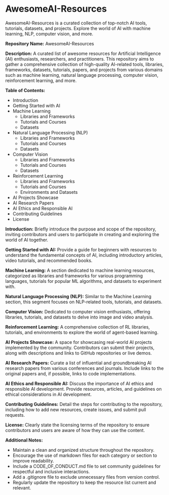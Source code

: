 # AwesomeAI-Resources
AwesomeAI-Resources is a curated collection of top-notch AI tools, tutorials, datasets, and projects. Explore the world of AI with machine learning, NLP, computer vision, and more.


**Repository Name:** AwesomeAI-Resources

**Description:**
A curated list of awesome resources for Artificial Intelligence (AI) enthusiasts, researchers, and practitioners. This repository aims to gather a comprehensive collection of high-quality AI-related tools, libraries, frameworks, datasets, tutorials, papers, and projects from various domains such as machine learning, natural language processing, computer vision, reinforcement learning, and more.

**Table of Contents:**
- Introduction
- Getting Started with AI
- Machine Learning
  - Libraries and Frameworks
  - Tutorials and Courses
  - Datasets
- Natural Language Processing (NLP)
  - Libraries and Frameworks
  - Tutorials and Courses
  - Datasets
- Computer Vision
  - Libraries and Frameworks
  - Tutorials and Courses
  - Datasets
- Reinforcement Learning
  - Libraries and Frameworks
  - Tutorials and Courses
  - Environments and Datasets
- AI Projects Showcase
- AI Research Papers
- AI Ethics and Responsible AI
- Contributing Guidelines
- License

**Introduction:**
Briefly introduce the purpose and scope of the repository, inviting contributors and users to participate in creating and exploring the world of AI together.

**Getting Started with AI:**
Provide a guide for beginners with resources to understand the fundamental concepts of AI, including introductory articles, video tutorials, and recommended books.

**Machine Learning:**
A section dedicated to machine learning resources, categorized as libraries and frameworks for various programming languages, tutorials for popular ML algorithms, and datasets to experiment with.

**Natural Language Processing (NLP):**
Similar to the Machine Learning section, this segment focuses on NLP-related tools, tutorials, and datasets.

**Computer Vision:**
Dedicated to computer vision enthusiasts, offering libraries, tutorials, and datasets to delve into image and video analysis.

**Reinforcement Learning:**
A comprehensive collection of RL libraries, tutorials, and environments to explore the world of agent-based learning.

**AI Projects Showcase:**
A space for showcasing real-world AI projects implemented by the community. Contributors can submit their projects, along with descriptions and links to GitHub repositories or live demos.

**AI Research Papers:**
Curate a list of influential and groundbreaking AI research papers from various conferences and journals. Include links to the original papers and, if possible, links to code implementations.

**AI Ethics and Responsible AI:**
Discuss the importance of AI ethics and responsible AI development. Provide resources, articles, and guidelines on ethical considerations in AI development.

**Contributing Guidelines:**
Detail the steps for contributing to the repository, including how to add new resources, create issues, and submit pull requests.

**License:**
Clearly state the licensing terms of the repository to ensure contributors and users are aware of how they can use the content.

**Additional Notes:**
- Maintain a clean and organized structure throughout the repository.
- Encourage the use of markdown files for each category or section to improve readability.
- Include a CODE_OF_CONDUCT.md file to set community guidelines for respectful and inclusive interactions.
- Add a .gitignore file to exclude unnecessary files from version control.
- Regularly update the repository to keep the resource list current and relevant.

